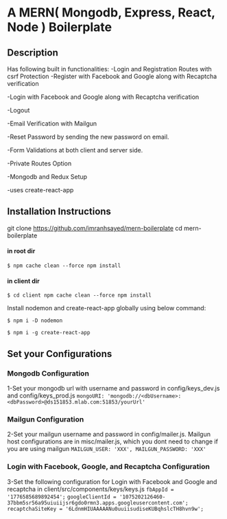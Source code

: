 # A MERN( Mongodb, Express, React, Node ) Boilerplate
## Description
Has following built in functionalities:
-Login and Registration Routes with csrf Protection
-Register with Facebook and Google along with Recaptcha verification

-Login with Facebook and Google along with Recaptcha verification

-Logout

-Email Verification with Mailgun

-Reset Password by sending the new password on email.

-Form Validations at both client and server side.

-Private Routes Option

-Mongodb and Redux Setup

-uses create-react-app


## Installation Instructions

git clone https://github.com/imranhsayed/mern-boilerplate
cd mern-boilerplate
#### in root dir
`$ npm cache clean --force
npm install`
#### in client dir
`$ cd client
npm cache clean --force
npm install`

Install nodemon and create-react-app globally using below command:

`$ npm i -D nodemon`

`$ npm i -g create-react-app`

## Set your Configurations
### Mongodb Configuration

1-Set your mongodb url with username and password in config/keys_dev.js and config/keys_prod.js
`mongoURI: 'mongodb://<dbUsername>:<dbPassword>@ds151853.mlab.com:51853/yourUrl'`

### Mailgun Configuration
2-Set your mailgun username and password in config/mailer.js. Mailgun host configurations are in misc/mailer.js, which you dont need to change if you are using mailgun
`MAILGUN_USER: 'XXX',
MAILGUN_PASSWORD: 'XXX'`

### Login with Facebook, Google, and Recaptcha Configuration
3-Set the following configuration for Login with Facebook and Google and recaptcha in client/src/components/keys/keys.js
`fbAppId = '1776585689892454';`
`googleClientId = '1075202126460-37bbm5sr56a95uiuiijsr6gdo0rmn3.apps.googleusercontent.com';`
`recaptchaSiteKey = '6LdnmHIUAAAAANu0uuiisudiseKUBqhslcTH8hvn9w';`